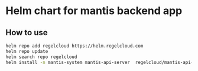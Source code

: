 # Helm chart for mantis backend app

## How to use
```bash
helm repo add regelcloud https://helm.regelcloud.com
helm repo update
helm search repo regelcloud 
helm install -n mantis-system mantis-api-server  regelcloud/mantis-api-server 
```